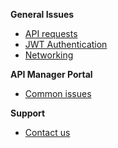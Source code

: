 **General Issues**
- [API requests](docs/logs/debugging-API-issues.md)
- [JWT Authentication](/docs/jwt/error-codes.md)
- [Networking](docs/networking/networking-issues.md)

**API Manager Portal**
- [Common issues](/docs/manager-portal/common-issues.md)

**Support**
- [Contact us](/docs/contact-us.md)




<!-- 
**API issues**
- [API requests](/docs/logs/debugging-API-issues.md)
**Networking issues**
- [Network connectivity](/docs/networking/network-issues.md)
- [TLS support](/docs/networking/tls-support.md)
**API Manager Portal**
- [Common issues](/docs/manager-portal/common-issues.md)
**Support**
- [Contact us](/docs/contact-us.md)

---------------------------------------------------------------------------

- [Overview](docs/home.md)

- [API logs](/docs/logs/api-logs.md)
    - [Debugging API issues](/docs/logs/debugging-API-issues.md.md)
    - [Filtering common Issues](/docs/logs/filtering-common-issues.md)

- [Contact us](/docs/contact-us.md)
-->